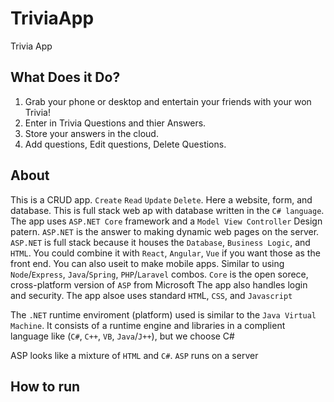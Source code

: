 # TriviaApp
Trivia App

## What Does it Do?
1. Grab your phone or desktop and entertain your friends with your won Trivia!
1. Enter in Trivia Questions and thier Answers.
1. Store your answers in the cloud.
1. Add questions, Edit questions, Delete Questions.

## About
This is a CRUD app. `Create` `Read` `Update` `Delete`.
Here a website, form, and database.
This is full stack web ap with database written in the `C# language`.
The app uses `ASP.NET Core` framework and a `Model View Controller` Design patern. 
`ASP.NET` is the answer to making dynamic web pages on the server.
`ASP.NET` is full stack because it houses the `Database`, `Business Logic`, and `HTML`.
You could combine it with `React`, `Angular`, `Vue` if you want those as the front end.
You can also useit to make mobile apps.
Similar to using `Node`/`Express`, `Java`/`Spring`, `PHP`/`Laravel` combos.
`Core` is the open sorece, cross-platform version of `ASP` from Microsoft
The app also handles login and security.
The app alsoe uses standard `HTM`L, `CSS`, and `Javascript`

The `.NET` runtime enviroment (platform) used is similar to the `Java Virtual Machine`.
It consists of a runtime engine and libraries in a complient language like (`C#`, `C++`, `VB`, `Java`/`J++`), but we choose C#

ASP looks like a mixture of `HTML` and `C#`. `ASP` runs on a server

## How to run
